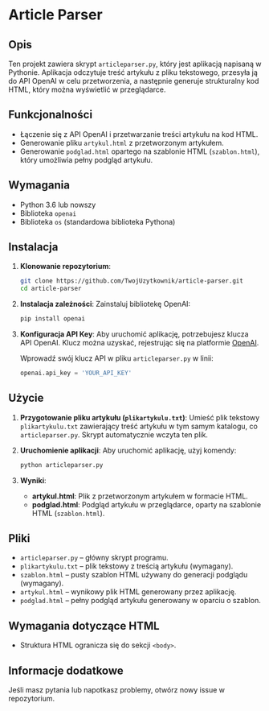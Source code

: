 
# Article Parser

## Opis

Ten projekt zawiera skrypt `articleparser.py`, który jest aplikacją napisaną w Pythonie. Aplikacja odczytuje treść artykułu z pliku tekstowego, przesyła ją do API OpenAI w celu przetworzenia, a następnie generuje strukturalny kod HTML, który można wyświetlić w przeglądarce.

## Funkcjonalności

- Łączenie się z API OpenAI i przetwarzanie treści artykułu na kod HTML.
- Generowanie pliku `artykul.html` z przetworzonym artykułem.
- Generowanie `podglad.html` opartego na szablonie HTML (`szablon.html`), który umożliwia pełny podgląd artykułu.

## Wymagania

- Python 3.6 lub nowszy
- Biblioteka `openai`
- Biblioteka `os` (standardowa biblioteka Pythona)

## Instalacja

1. **Klonowanie repozytorium**:
   ```bash
   git clone https://github.com/TwojUzytkownik/article-parser.git
   cd article-parser
   ```

2. **Instalacja zależności**:
   Zainstaluj bibliotekę OpenAI:
   ```bash
   pip install openai
   ```

3. **Konfiguracja API Key**:
   Aby uruchomić aplikację, potrzebujesz klucza API OpenAI. Klucz można uzyskać, rejestrując się na platformie [OpenAI](https://platform.openai.com/).

   Wprowadź swój klucz API w pliku `articleparser.py` w linii:
   ```python
   openai.api_key = 'YOUR_API_KEY'
   ```

## Użycie

1. **Przygotowanie pliku artykułu (`plikartykulu.txt`)**:
   Umieść plik tekstowy `plikartykulu.txt` zawierający treść artykułu w tym samym katalogu, co `articleparser.py`. Skrypt automatycznie wczyta ten plik.

2. **Uruchomienie aplikacji**:
   Aby uruchomić aplikację, użyj komendy:
   ```bash
   python articleparser.py
   ```

3. **Wyniki**:
   - **artykul.html**: Plik z przetworzonym artykułem w formacie HTML.
   - **podglad.html**: Podgląd artykułu w przeglądarce, oparty na szablonie HTML (`szablon.html`).

## Pliki

- `articleparser.py` – główny skrypt programu.
- `plikartykulu.txt` – plik tekstowy z treścią artykułu (wymagany).
- `szablon.html` – pusty szablon HTML używany do generacji podglądu (wymagany).
- `artykul.html` – wynikowy plik HTML generowany przez aplikację.
- `podglad.html` – pełny podgląd artykułu generowany w oparciu o szablon.

## Wymagania dotyczące HTML

- Struktura HTML ogranicza się do sekcji `<body>`.


## Informacje dodatkowe

Jeśli masz pytania lub napotkasz problemy, otwórz nowy issue w repozytorium.
